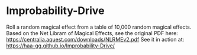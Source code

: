 # Improbability-Drive
Roll a random magical effect from a table of 10,000 random magical effects. Based on the Net Libram of Magical Effects, see the original PDF here: https://centralia.aquest.com/downloads/NLRMEv2.pdf
See it in action at: https://haa-gg.github.io/Improbability-Drive/
